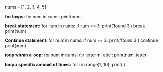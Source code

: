 nums = [1, 2, 3, 4, 5]

**for loops:**
for num in nums:
	print(num)

**break statement:**
for num in nums:
	if num == 3:
		print('found 3')
		break
print(num)

**Continue statement:**
for num in nums:
	if num == 3:
		print('found 3')
		continue
	print(num)

**loop within a loop:**
for num in nums:
	for letter in 'abc':
		print(num, letter)

**loop a specific amount of times:**
for i in range(1, 10):
	print(i)